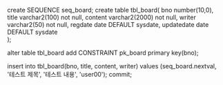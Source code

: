create SEQUENCE seq_board;
create table tbl_board(
    bno number(10,0),
    title varchar2(100) not null,
    content varchar2(2000) not null,
    writer varchar2(50) not null,
    regdate date DEFAULT sysdate,
    updatedate date DEFAULT sysdate    
);

alter table tbl_board add CONSTRAINT pk_board
primary key(bno);

insert into tbl_board(bno, title, content, writer)
values (seq_board.nextval, '테스트 제목', '테스트 내용', 'user00');
commit;